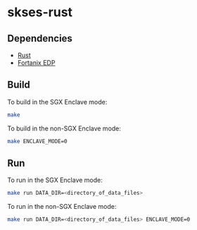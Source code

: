 # skses-rust
## Dependencies
- [Rust](https://www.rust-lang.org/tools/install)
- [Fortanix EDP](https://edp.fortanix.com/docs/installation/guide/)
## Build
To build in the SGX Enclave mode:
```bash
make
```
To build in the non-SGX Enclave mode:
```bash
make ENCLAVE_MODE=0
```
## Run
To run in the SGX Enclave mode:
```bash
make run DATA_DIR=<directory_of_data_files>
```
To run in the non-SGX Enclave mode:
```bash
make run DATA_DIR=<directory_of_data_files> ENCLAVE_MODE=0
```
